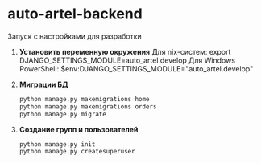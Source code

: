# auto-artel-backend

Запуск с настройками для разработки

1) **Установить переменную окружения**
Для nix-систем: export DJANGO_SETTINGS_MODULE=auto_artel.develop
Для Windows PowerShell: $env:DJANGO_SETTINGS_MODULE="auto_artel.develop"

2) **Миграции БД**
   ```bash
   python manage.py makemigrations home
   python manage.py makemigrations orders
   python manage.py migrate
   ```

3) **Создание групп и пользователей**
   ```bash
   python manage.py init
   python manage.py createsuperuser
   ```
